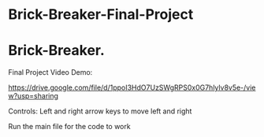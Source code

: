 # Brick-Breaker-Final-Project


# Brick-Breaker.


Final Project Video Demo:

https://drive.google.com/file/d/1ppoI3HdO7UzSWgRPS0x0G7hlylv8v5e-/view?usp=sharing 


Controls: Left and right arrow keys to move left and right

Run the main file for the code to work

